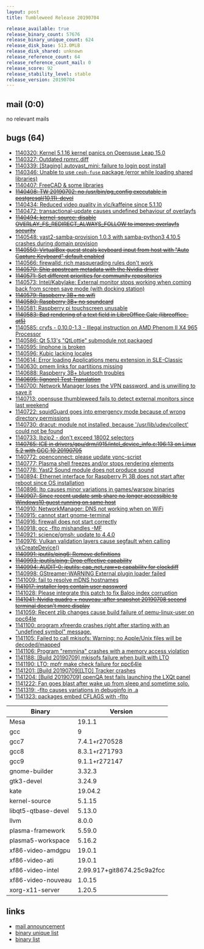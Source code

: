 ```yaml
---
layout: post
title: Tumbleweed Release 20190704

release_available: true
release_binary_count: 57676
release_binary_unique_count: 624
release_disk_base: 513.0MiB
release_disk_shared: unknown
release_reference_count: 64
release_reference_count_mail: 0
release_score: 92
release_stability_level: stable
release_version: 20190704
---
```


## mail (0:0)

no relevant mails

## bugs (64)

<!--more-->

- [1140320: Kernel 5.1.16 kernel panics on Opensuse Leap 15.0](https://bugzilla.opensuse.org/show_bug.cgi?id=1140320)
- [1140327: Outdated rpmrc.diff](https://bugzilla.opensuse.org/show_bug.cgi?id=1140327)
- [1140339: \[Staging\] autoyast_mini: failure to login post install](https://bugzilla.opensuse.org/show_bug.cgi?id=1140339)
- [1140346: Unable to use `ceph-fuse` package (error while loading shared libraries)](https://bugzilla.opensuse.org/show_bug.cgi?id=1140346)
- [1140407: FreeCAD & some libraries](https://bugzilla.opensuse.org/show_bug.cgi?id=1140407)
- ~~[1140408: TW 20190702: no /usr/bin/pg_config executable in postgresql{10,11}-devel](https://bugzilla.opensuse.org/show_bug.cgi?id=1140408)~~
- [1140434: Reduced video quality in vlc/kaffeine since 5.1.10](https://bugzilla.opensuse.org/show_bug.cgi?id=1140434)
- [1140472: transactional-update causes undefined behaviour of overlayfs](https://bugzilla.opensuse.org/show_bug.cgi?id=1140472)
- ~~[1140494: kernel-source: disable OVERLAY_FS_REDIRECT_ALWAYS_FOLLOW to improve overlayfs security](https://bugzilla.opensuse.org/show_bug.cgi?id=1140494)~~
- [1140548: yast2-samba-provision 1.0.3 with samba-python3 4.10.5 crashes during domain provision](https://bugzilla.opensuse.org/show_bug.cgi?id=1140548)
- ~~[1140550: VirtualBox guest steals keyboard input from host with "Auto Capture Keyboard" default enabled](https://bugzilla.opensuse.org/show_bug.cgi?id=1140550)~~
- [1140566: firewalld: rich masquerading rules don't work](https://bugzilla.opensuse.org/show_bug.cgi?id=1140566)
- ~~[1140570: Ship appstream metadata with the Nvidia driver](https://bugzilla.opensuse.org/show_bug.cgi?id=1140570)~~
- ~~[1140571: Set different priorities for community repositories](https://bugzilla.opensuse.org/show_bug.cgi?id=1140571)~~
- [1140573: Intel/Kabylake: External monitor stops working when coming back from screen save mode (with docking station)](https://bugzilla.opensuse.org/show_bug.cgi?id=1140573)
- ~~[1140579: Raspberry 3B+ no wifi](https://bugzilla.opensuse.org/show_bug.cgi?id=1140579)~~
- ~~[1140580: Raspberry 3B+ no soundcard](https://bugzilla.opensuse.org/show_bug.cgi?id=1140580)~~
- [1140581: Raspberry pi touchscreen unusable](https://bugzilla.opensuse.org/show_bug.cgi?id=1140581)
- ~~[1140583: Bad rendering of a text field in LibreOffice Calc (libreoffice-qt5)](https://bugzilla.opensuse.org/show_bug.cgi?id=1140583)~~
- [1140585: cryfs - 0.10.0-1.3 - Illegal instruction on AMD Phenom II X4 965 Processor](https://bugzilla.opensuse.org/show_bug.cgi?id=1140585)
- [1140586: Qt 5.13's "QtLottie" submodule not packaged](https://bugzilla.opensuse.org/show_bug.cgi?id=1140586)
- [1140595: linphone is broken](https://bugzilla.opensuse.org/show_bug.cgi?id=1140595)
- [1140596: Kubic lacking locales](https://bugzilla.opensuse.org/show_bug.cgi?id=1140596)
- [1140614: Error loading Applications menu extension in SLE-Classic](https://bugzilla.opensuse.org/show_bug.cgi?id=1140614)
- [1140630: pmem links for partitions missing](https://bugzilla.opensuse.org/show_bug.cgi?id=1140630)
- [1140688: Raspberry 3B+ bluetooth troubles](https://bugzilla.opensuse.org/show_bug.cgi?id=1140688)
- ~~[1140695: \[ignore\] Test Translation](https://bugzilla.opensuse.org/show_bug.cgi?id=1140695)~~
- [1140700: Network Manager loses the VPN password, and is unwilling to save it](https://bugzilla.opensuse.org/show_bug.cgi?id=1140700)
- [1140713: opensuse thumbleweed fails to detect external monitors since last weekend](https://bugzilla.opensuse.org/show_bug.cgi?id=1140713)
- [1140722: squidGuard goes into emergency mode because of wrong directory permissions](https://bugzilla.opensuse.org/show_bug.cgi?id=1140722)
- [1140730: dracut: module not installed, because '/usr/lib/udev/collect' could not be found](https://bugzilla.opensuse.org/show_bug.cgi?id=1140730)
- [1140733: lbzip2 - don't exceed 18002 selectors](https://bugzilla.opensuse.org/show_bug.cgi?id=1140733)
- ~~[1140765: ICE in drivers/gpu/drm/i915/intel_device_info.c:196:13 on Linux 5.2 with GCC 10 20190705](https://bugzilla.opensuse.org/show_bug.cgi?id=1140765)~~
- [1140772: openconnect: please update  vpnc-script](https://bugzilla.opensuse.org/show_bug.cgi?id=1140772)
- [1140777: Plasma shell freezes and/or stops rendering elements](https://bugzilla.opensuse.org/show_bug.cgi?id=1140777)
- [1140778: Yast2 Sound module does not produce sound](https://bugzilla.opensuse.org/show_bug.cgi?id=1140778)
- [1140894: Ethernet interface for Raspberry Pi 3B does not start after reboot since OS installation](https://bugzilla.opensuse.org/show_bug.cgi?id=1140894)
- [1140896: lto causes minor variations in games/warsow binaries](https://bugzilla.opensuse.org/show_bug.cgi?id=1140896)
- ~~[1140907: Since recent update smb share no longer accessible to Windows10 guest running on same host](https://bugzilla.opensuse.org/show_bug.cgi?id=1140907)~~
- [1140910: NetworkManager: DNS not working when on WiFi](https://bugzilla.opensuse.org/show_bug.cgi?id=1140910)
- [1140915: cannot start gnome-terminal](https://bugzilla.opensuse.org/show_bug.cgi?id=1140915)
- [1140916: firewall does not start correctly](https://bugzilla.opensuse.org/show_bug.cgi?id=1140916)
- [1140918: gcc -flto mishandles -MF](https://bugzilla.opensuse.org/show_bug.cgi?id=1140918)
- [1140921: science/gmsh: update to 4.4.0](https://bugzilla.opensuse.org/show_bug.cgi?id=1140921)
- [1140976: Vulkan validation layers cause segfault when calling vkCreateDevice()](https://bugzilla.opensuse.org/show_bug.cgi?id=1140976)
- ~~[1140991: iputils/ping6: Remove definitions](https://bugzilla.opensuse.org/show_bug.cgi?id=1140991)~~
- ~~[1140993: iputils/ping: Drop effective capability](https://bugzilla.opensuse.org/show_bug.cgi?id=1140993)~~
- ~~[1140994: AUDIT-0: iputils: cap_net_raw=p capability for clockdiff](https://bugzilla.opensuse.org/show_bug.cgi?id=1140994)~~
- [1140998: GStreamer-WARNING External plugin loader failed](https://bugzilla.opensuse.org/show_bug.cgi?id=1140998)
- [1141009: fail to resolve mDNS hostnames](https://bugzilla.opensuse.org/show_bug.cgi?id=1141009)
- ~~[1141017: installer logs contain user password](https://bugzilla.opensuse.org/show_bug.cgi?id=1141017)~~
- [1141028: Please integrate this patch to fix Baloo index corruption](https://bugzilla.opensuse.org/show_bug.cgi?id=1141028)
- ~~[1141041: Nvidia quadro + nouveau :after snapshot 20190708 second terminal doesn't more display](https://bugzilla.opensuse.org/show_bug.cgi?id=1141041)~~
- [1141059: Recent zlib changes cause build failure of qemu-linux-user on ppc64le](https://bugzilla.opensuse.org/show_bug.cgi?id=1141059)
- [1141100: program xfreerdp crashes right after starting with an "undefined symbol" message.](https://bugzilla.opensuse.org/show_bug.cgi?id=1141100)
- [1141105: Failed to call mkisofs: Warning: no Apple/Unix files will be decoded/mapped](https://bugzilla.opensuse.org/show_bug.cgi?id=1141105)
- [1141106: Program "remmina" crashes with a memory access violation](https://bugzilla.opensuse.org/show_bug.cgi?id=1141106)
- [1141188: \[Build 20190709\] mkisofs failure when built with LTO](https://bugzilla.opensuse.org/show_bug.cgi?id=1141188)
- [1141190: LTO: mpfr make check failure for ppc64le](https://bugzilla.opensuse.org/show_bug.cgi?id=1141190)
- [1141201: \[Build 20190709\]\[LTO\] Tracker crashes](https://bugzilla.opensuse.org/show_bug.cgi?id=1141201)
- [1141204: \[Build 20190709\] openQA test fails launching the LXQt panel](https://bugzilla.opensuse.org/show_bug.cgi?id=1141204)
- [1141222: Fan goes blast after wake up from sleep and sometime solo.](https://bugzilla.opensuse.org/show_bug.cgi?id=1141222)
- [1141319: -flto causes variations in debuginfo in .a](https://bugzilla.opensuse.org/show_bug.cgi?id=1141319)
- [1141323: packages embed CFLAGS with -flto](https://bugzilla.opensuse.org/show_bug.cgi?id=1141323)

Binary | Version
--- | ---
Mesa | 19.1.1
gcc | 9
gcc7 | 7.4.1+r270528
gcc8 | 8.3.1+r271793
gcc9 | 9.1.1+r272147
gnome-builder | 3.32.3
gtk3-devel | 3.24.9
kate | 19.04.2
kernel-source | 5.1.15
libqt5-qtbase-devel | 5.13.0
llvm | 8.0.0
plasma-framework | 5.59.0
plasma5-workspace | 5.16.2
xf86-video-amdgpu | 19.0.1
xf86-video-ati | 19.0.1
xf86-video-intel | 2.99.917+git8674.25c9a2fcc
xf86-video-nouveau | 1.0.15
xorg-x11-server | 1.20.5

## links

- [mail announcement](https://lists.opensuse.org/opensuse-factory/2019-07/msg00087.html)
- [binary unique list](http://download.opensuse.org/history/20190704/rpm.unique.list)
- [binary list](http://download.opensuse.org/history/20190704/rpm.list)
